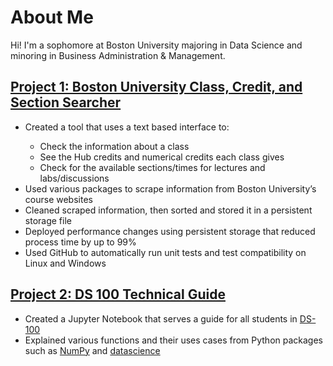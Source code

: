 <html>
  <head>
    <link rel="stylesheet" href="styles.css">
  </head>
  <body>
    <div class="about-me">
      <h1>About Me</h1>
        Hi! I'm a sophomore at Boston University majoring in Data Science and minoring in Business Administration & Management.
    </div>
    <div class="projects">
      <h2><a href="https://github.com/ethanc-ec/ScheduleHub">Project 1: Boston University Class, Credit, and Section Searcher</a></h2>
      <ul>
        <li>Created a tool that uses a text based interface to:</li>
        <ul>
          <li>Check the information about a class </li>
          <li>See the Hub credits and numerical credits each class gives</li>
          <li>Check for the available sections/times for lectures and labs/discussions</li>
        </ul>
        <li>Used various packages to scrape information from Boston University’s  course websites</li>
        <li>Cleaned scraped information, then sorted and stored it in a persistent storage file</li>
        <li>Deployed performance changes using persistent storage that reduced process time by up to 99%</li>
        <li>Used GitHub to automatically run unit tests and test compatibility on Linux and Windows</li>
      </ul>
      <h2><a href="https://github.com/langdon/ds-100/tree/cethan-ec_file_jupyter-draft">Project 2: DS 100 Technical Guide</a></h2>
      <ul>
        <li>Created a Jupyter Notebook that serves a guide for all students in <a href="https://www.bu.edu/academics/cds/courses/cds-ds-100/">DS-100</a></li>
        <li>Explained various functions and their uses cases from Python packages such as <a href="https://numpy.org/">NumPy</a> and <a href="http://data8.org/zero-to-data-8/datascience.html">datascience</a></li>
      </ul>
    </div>
  </body>
</html>
